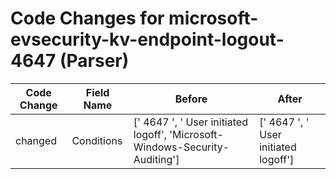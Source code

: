 # Code Changes for microsoft-evsecurity-kv-endpoint-logout-4647 (Parser)

| Code Change | Field Name | Before | After |
|-------------|------------|--------|-------|
| changed | Conditions | [' 4647 ', ' User initiated logoff', 'Microsoft-Windows-Security-Auditing'] | [' 4647 ', ' User initiated logoff'] |